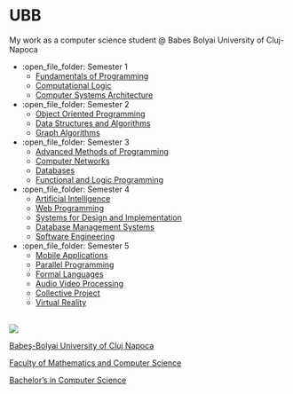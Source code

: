 # UBB

My work as a computer science student @ Babes Bolyai University of Cluj-Napoca

<ul>
  <li>:open_file_folder: Semester 1
    <ul>
      <li>
        <a href="https://github.com/PacoPakkun/education/tree/main/year1/programming_fundamentals"> 
          Fundamentals of Programming 
        </a>
      </li>
      <li>
        <a href="https://github.com/PacoPakkun/education/tree/main/year1/computational_logic"> 
          Computational Logic 
        </a>
      </li>
      <li>
        <a href="https://github.com/PacoPakkun/education/tree/main/year1/computer_systems_architecture"> 
          Computer Systems Architecture
        </a>
      </li>
    </ul>
  </li>
  <li>:open_file_folder: Semester 2
    <ul>
      <li>
        <a href="https://github.com/PacoPakkun/education/tree/main/year1/object_oriented_programming"> 
           Object Oriented Programming 
        </a>
      </li>
      <li>
        <a href="https://github.com/PacoPakkun/education/tree/main/year1/data_structures_algorithms"> 
           Data Structures and Algorithms 
        </a>
      </li>
      <li>
        <a href="https://github.com/PacoPakkun/education/tree/main/year1/graph_algorithms"> 
          Graph Algorithms
        </a>
      </li>
    </ul>
  </li>
  <li>:open_file_folder: Semester 3
    <ul>
      <li>
        <a href="https://github.com/PacoPakkun/education/tree/main/year2/advanced_programming"> 
          Advanced Methods of Programming 
        </a>
      </li>
      <li>
        <a href="https://github.com/PacoPakkun/education/tree/main/year2/computer_networks"> 
          Computer Networks 
        </a>
      </li>
      <li>
        <a href="https://github.com/PacoPakkun/education/tree/main/year2/databases"> 
          Databases 
        </a>
      </li>
      <li>
        <a href="https://github.com/PacoPakkun/education/tree/main/year2/functional_logic_programming"> 
          Functional and Logic Programming 
        </a>
      </li>
    </ul>
  </li>
  <li>:open_file_folder: Semester 4
    <ul>
      <li>
        <a href="https://github.com/PacoPakkun/education/tree/main/year2/artificial-intelligence"> 
          Artificial Intelligence
        </a>
      </li>
      <li>
        <a href="https://github.com/PacoPakkun/education/tree/main/year2/web-programming"> 
          Web Programming
        </a>
      </li>
      <li>
        <a href="https://github.com/PacoPakkun/education/tree/main/year2/systems-design-implementation"> 
          Systems for Design and Implementation
        </a>
      </li>
      <li>
        <a href="https://github.com/PacoPakkun/education/tree/main/year2/database-management-systems"> 
          Database Management Systems
        </a>
      </li>
      <li>
        <a href="https://github.com/PacoPakkun/education/tree/main/year2/software-engineering"> 
          Software Engineering
        </a>
      </li>
    </ul>
  </li>
  <li>:open_file_folder: Semester 5
    <ul>
      <li>
        <a href="https://github.com/PacoPakkun/education/tree/main/year3/mobile-applications"> 
          Mobile Applications
        </a>
      </li>
      <li>
        <a href="https://github.com/PacoPakkun/education/tree/main/year3/parallel-programming"> 
          Parallel Programming
        </a>
      </li>
      <li>
        <a href="https://github.com/PacoPakkun/education/tree/main/year3/formal-languages"> 
          Formal Languages
        </a>
      </li>
      <li>
        <a href="https://github.com/PacoPakkun/education/tree/main/year3/audio-video-processing"> 
          Audio Video Processing
        </a>
      </li>
      <li>
        <a href="https://github.com/PacoPakkun/education/tree/main/year3/collective-project"> 
          Collective Project
        </a>
      </li>
      <li>
        <a href="https://github.com/PacoPakkun/education/tree/main/year3/virtual-reality"> 
          Virtual Reality
        </a>
      </li>
    </ul>
  </li>
</ul>

<br>
<img src="http://www.chem.ubbcluj.ro/romana/conferinte/MEEMB/archive/pictures/ubb.gif" />
<a href="http://www.cs.ubbcluj.ro">
<p> Babeş-Bolyai University of Cluj Napoca </p>
<p> Faculty of Mathematics and Computer Science </p>
<p> Bachelor’s in Computer Science </p>
</a>
<br>
